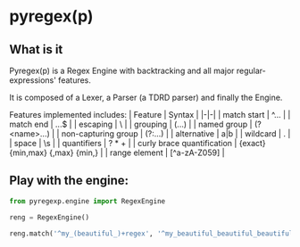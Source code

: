 # pyregex(p)

## What is it

Pyregex(p) is a Regex Engine with backtracking and all major regular-expressions' features.

It is composed of a Lexer, a Parser (a TDRD parser) and finally the Engine.

Features implemented includes:
| Feature | Syntax |
|-|-|
| match start | ^... |
| match end | ...$ |
| escaping | \\ |
| grouping | (...) |
| named group | (?\<name\>...) | 
| non-capturing group | (?:...) |
| alternative | a\|b |
| wildcard | . |
| space | \s |
| quantifiers | ? \* + |
| curly brace quantification | {exact} {min,max} {,max} {min,} |
| range element | [^a-zA-Z059] |


## Play with the engine:

```Python
from pyregexp.engine import RegexEngine

reng = RegexEngine()

reng.match('^my_(beautiful_)+regex', '^my_beautiful_beautiful_beautiful_regex')
```
